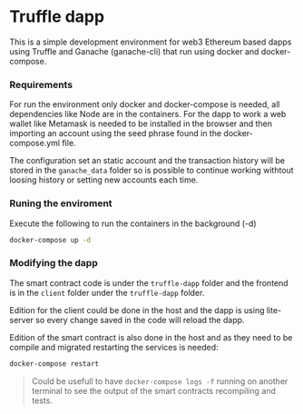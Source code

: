 # Truffle dapp

This is a simple development environment for web3 Ethereum based dapps using Truffle and Ganache (ganache-cli)
that run using docker and docker-compose.

### Requirements
For run the environment only docker and docker-compose is needed, all dependencies like Node are in the containers.
For the dapp to work a web wallet like Metamask is needed to be installed in the browser and then importing an account using the seed phrase
found in the docker-compose.yml file.

The configuration set an static account and the transaction history will be stored in the `ganache_data` folder so is possible to continue working withtout loosing history or setting new accounts each time.

### Runing the enviroment
Execute the following to run the containers in the background (-d) 
```sh
docker-compose up -d
```

### Modifying the dapp
The smart contract code is under the `truffle-dapp` folder and the frontend is in the `client` folder under the `truffle-dapp` folder. 

Edition for the client could be done in the host and the dapp is using lite-server so every change saved in the code will reload the dapp.

Edition of the smart contract is also done in the host and as they need to be compile and migrated restarting the services is needed:
```sh
docker-compose restart
```

> Could be usefull to have `docker-compose logs -f` running on another terminal to see the output of the smart contracts recompiling and tests. 
